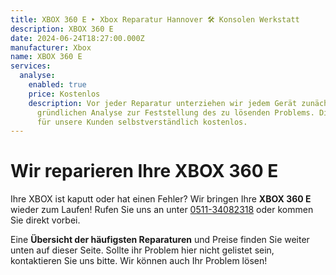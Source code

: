 ```yaml
---
title: XBOX 360 E ‣ Xbox Reparatur Hannover 🛠️ Konsolen Werkstatt
description: XBOX 360 E
date: 2024-06-24T18:27:00.000Z
manufacturer: Xbox
name: XBOX 360 E
services:
  analyse:
    enabled: true
    price: Kostenlos
    description: Vor jeder Reparatur unterziehen wir jedem Gerät zunächst einer
      gründlichen Analyse zur Feststellung des zu lösenden Problems. Diese ist
      für unsere Kunden selbstverständlich kostenlos.
---
```

# Wir reparieren Ihre XBOX 360 E

Ihre XBOX ist kaputt oder hat einen Fehler? Wir bringen Ihre **XBOX 360 E** wieder zum Laufen! Rufen Sie uns an unter [0511-34082318](tel:051134082318) oder kommen Sie direkt vorbei.

Eine **Übersicht der häufigsten Reparaturen** und Preise finden Sie weiter unten auf dieser Seite. Sollte ihr Problem hier nicht gelistet sein, kontaktieren Sie uns bitte. Wir können auch Ihr Problem lösen!

